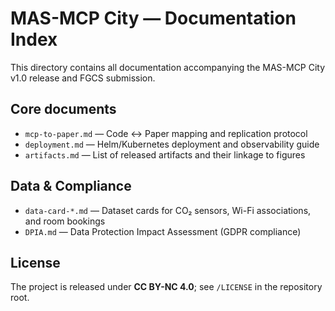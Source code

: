 # MAS-MCP City — Documentation Index

This directory contains all documentation accompanying the MAS-MCP City v1.0 release and FGCS submission.

## Core documents
- `mcp-to-paper.md` — Code ↔ Paper mapping and replication protocol
- `deployment.md` — Helm/Kubernetes deployment and observability guide
- `artifacts.md` — List of released artifacts and their linkage to figures

## Data & Compliance
- `data-card-*.md` — Dataset cards for CO₂ sensors, Wi-Fi associations, and room bookings
- `DPIA.md` — Data Protection Impact Assessment (GDPR compliance)

## License
The project is released under **CC BY-NC 4.0**; see `/LICENSE` in the repository root.
